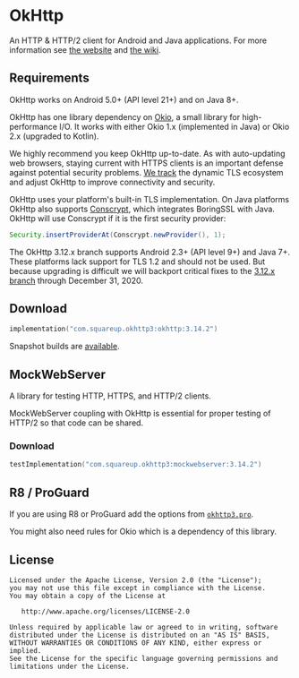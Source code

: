 OkHttp
======

An HTTP & HTTP/2 client for Android and Java applications. For more information see [the
website][website] and [the wiki][wiki].


Requirements
------------

OkHttp works on Android 5.0+ (API level 21+) and on Java 8+.

OkHttp has one library dependency on [Okio][okio], a small library for high-performance I/O. It
works with either Okio 1.x (implemented in Java) or Okio 2.x (upgraded to Kotlin).

We highly recommend you keep OkHttp up-to-date. As with auto-updating web browsers, staying current
with HTTPS clients is an important defense against potential security problems. [We
track][tls_history] the dynamic TLS ecosystem and adjust OkHttp to improve connectivity and
security.

OkHttp uses your platform's built-in TLS implementation. On Java platforms OkHttp also supports
[Conscrypt][conscrypt], which integrates BoringSSL with Java. OkHttp will use Conscrypt if it is
the first security provider:

```java
Security.insertProviderAt(Conscrypt.newProvider(), 1);
```

The OkHttp 3.12.x branch supports Android 2.3+ (API level 9+) and Java 7+. These platforms lack
support for TLS 1.2 and should not be used. But because upgrading is difficult we will backport
critical fixes to the [3.12.x branch][okhttp_312x] through December 31, 2020.

Download
--------

```kotlin
implementation("com.squareup.okhttp3:okhttp:3.14.2")
```

Snapshot builds are [available][snap].


MockWebServer
-------------

A library for testing HTTP, HTTPS, and HTTP/2 clients.

MockWebServer coupling with OkHttp is essential for proper testing of HTTP/2 so that code can be shared.

### Download

```kotlin
testImplementation("com.squareup.okhttp3:mockwebserver:3.14.2")
```

R8 / ProGuard
-------------

If you are using R8 or ProGuard add the options from [`okhttp3.pro`][okhttp3_pro].

You might also need rules for Okio which is a dependency of this library.


License
-------

    Licensed under the Apache License, Version 2.0 (the "License");
    you may not use this file except in compliance with the License.
    You may obtain a copy of the License at

       http://www.apache.org/licenses/LICENSE-2.0

    Unless required by applicable law or agreed to in writing, software
    distributed under the License is distributed on an "AS IS" BASIS,
    WITHOUT WARRANTIES OR CONDITIONS OF ANY KIND, either express or implied.
    See the License for the specific language governing permissions and
    limitations under the License.


 [conscrypt]: https://github.com/google/conscrypt/
 [okhttp_312x]: https://github.com/square/okhttp/tree/okhttp_3.12.x
 [okio]: https://github.com/square/okio/
 [snap]: https://oss.sonatype.org/content/repositories/snapshots/
 [tls_history]: https://github.com/square/okhttp/wiki/TLS-Configuration-History
 [website]: https://square.github.io/okhttp
 [wiki]: https://github.com/square/okhttp/wiki
 [okhttp3_pro]: https://github.com/square/okhttp/blob/master/okhttp/src/main/resources/META-INF/proguard/okhttp3.pro
